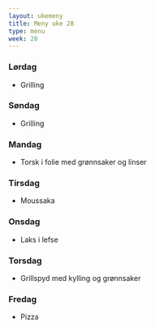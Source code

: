 ```yaml
---
layout: ukemeny
title: Meny uke 28
type: menu
week: 28
---
```


### Lørdag

- Grilling 

### Søndag

- Grilling

### Mandag

- Torsk i folie med grønnsaker og linser

### Tirsdag

- Moussaka

### Onsdag

- Laks i lefse

### Torsdag

- Grillspyd med kylling og grønnsaker

### Fredag

- Pizza
